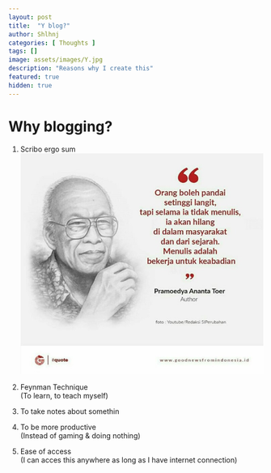 ```yaml
---
layout: post
title:  "Y blog?"
author: Shlhnj
categories: [ Thoughts ]
tags: []
image: assets/images/Y.jpg
description: "Reasons why I create this"
featured: true
hidden: true
---
```


# Why blogging?

1. Scribo ergo sum <br>
![pram](/assets/images/pram.jpg) <br>

2. Feynman Technique <br>
(To learn, to teach myself) <br>

3. To take notes about somethin <br>

4. To be more productive <br>
(Instead of gaming & doing nothing) <br>

5. Ease of access <br>
(I can acces this anywhere as long as I have internet connection)
